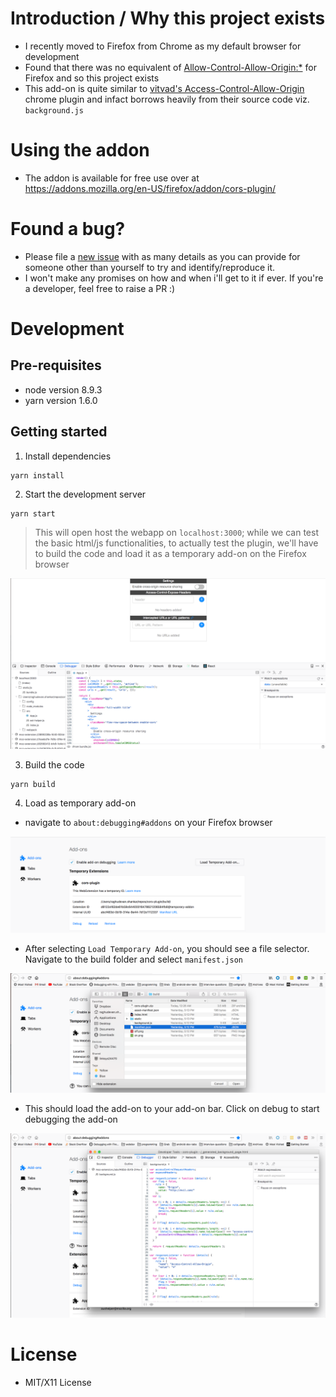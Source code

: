 # Introduction / Why this project exists
* I recently moved to Firefox from Chrome as my default browser for development
* Found that there was no equivalent of [Allow-Control-Allow-Origin:*](https://chrome.google.com/webstore/detail/allow-control-allow-origi/nlfbmbojpeacfghkpbjhddihlkkiljbi) for Firefox and so this project exists
* This add-on is quite similar to [vitvad's Access-Control-Allow-Origin](https://github.com/vitvad/Access-Control-Allow-Origin) chrome plugin and infact borrows heavily from their source code viz. `background.js`

# Using the addon
* The addon is available for free use over at https://addons.mozilla.org/en-US/firefox/addon/cors-plugin/

# Found a bug?
* Please file a [new issue](https://github.com/raghudevan/cors-plugin/issues/new) with as many details as you can provide for someone other than yourself to try and identify/reproduce it. 
* I won't make any promises on how and when i'll get to it if ever. If you're a developer, feel free to raise a PR :)

# Development

## Pre-requisites

* node version 8.9.3
* yarn version 1.6.0

## Getting started

1. Install dependencies

```
yarn install
```

2. Start the development server

```
yarn start
```

> This will open host the webapp on `localhost:3000`; 
> while we can test the basic html/js functionalities, to actually test the plugin, we'll have to build
> the code and load it as a temporary add-on on the Firefox browser

![debug-add-on-localhost](docs/debug-add-on-localhost.png?raw=true "Add-on on localhost")

3. Build the code

```
yarn build
```

4. Load as temporary add-on

* navigate to `about:debugging#addons` on your Firefox browser

![debugging-add-ons](docs/debugging-add-ons.png?raw=true "Debugging Add-ons on Firefox")

* After selecting `Load Temporary Add-on`, you should see a file selector. Navigate to the build folder and select `manifest.json`

![select-manifest-json](docs/select-manifest-json.png?raw=true "Load Temporary Add-on")

* This should load the add-on to your add-on bar. Click on debug to start debugging the add-on

![debug-add-on](docs/debug-add-on.png?raw=true "Debug Add-on")

# License
* MIT/X11 License

